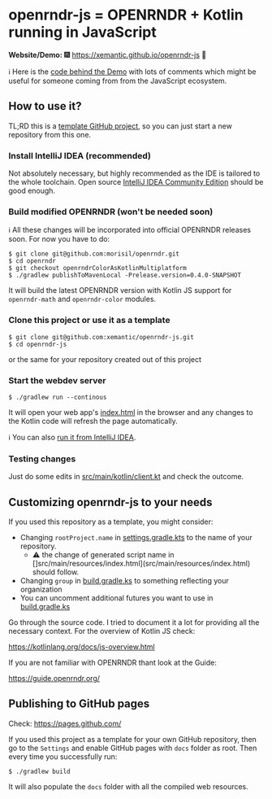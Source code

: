 # openrndr-js = OPENRNDR + Kotlin running in JavaScript

**Website/Demo:** :fireworks: https://xemantic.github.io/openrndr-js :sparkler:

:information_source: Here is the [code behind the Demo](src/main/kotlin/client.kt) with
lots of comments which might be useful for someone coming from from the JavaScript ecosystem.


## How to use it?

TL;RD this is a
[template GitHub project](https://docs.github.com/en/github/creating-cloning-and-archiving-repositories/creating-a-repository-from-a-template),
so you can just start a new repository from this one.


### Install IntelliJ IDEA (recommended)

Not absolutely necessary, but highly recommended as the IDE is tailored to the whole toolchain.
Open source [IntelliJ IDEA Community Edition](https://www.jetbrains.com/idea/download/) should
be good enough.


### Build modified OPENRNDR (won't be needed soon)

:information_source: All these changes will be incorporated into official OPENRNDR releases soon.
For now you have to do:

```shell
$ git clone git@github.com:morisil/openrndr.git
$ cd openrndr
$ git checkout openrndrColorAsKotlinMultiplatform
$ ./gradlew publishToMavenLocal -Prelease.version=0.4.0-SNAPSHOT
```

It will build the latest OPENRNDR version with Kotlin JS support for
`openrndr-math` and `openrndr-color` modules.


### Clone this project or use it as a template

```shell
$ git clone git@github.com:xemantic/openrndr-js.git
$ cd openrndr-js
```

or the same for your repository created out of this project

### Start the webdev server

```shell
$ ./gradlew run --continous
```

It will open your web app's [index.html](src/main/resources/index.html) in the browser and
any changes to the Kotlin code will refresh the page automatically.

:information_source: You can also
[run it from IntelliJ IDEA](https://kotlinlang.org/docs/dev-server-continuous-compilation.html).


### Testing changes

Just do some edits in [src/main/kotlin/client.kt](src/main/kotlin/client.kt) and check
the outcome.


## Customizing openrndr-js to your needs

If you used this repository as a template, you might consider:

 * Changing `rootProject.name` in [settings.gradle.kts](settings.gradle.kts) to the name of your repository.
   * :warning: the change of generated script name in []src/main/resources/index.html](src/main/resources/index.html)
     should follow.
 * Changing `group` in [build.gradle.ks](build.gradle.kts) to something reflecting your organization
 * You can uncomment additional futures you want to use in [build.gradle.ks](build.gradle.kts)

Go through the source code. I tried to document it a lot for providing all the necessary
context. For the overview of Kotlin JS check:

https://kotlinlang.org/docs/js-overview.html

If you are not familiar with OPENRNDR thant look at the Guide:

https://guide.openrndr.org/


## Publishing to GitHub pages

Check: https://pages.github.com/

If you used this project as a template for your own GitHub repository, then go to the `Settings`
and enable GitHub pages with `docs` folder as root. Then every time you successfully run:

```shell
$ ./gradlew build
```

It will also populate the `docs` folder with all the compiled web resources.
